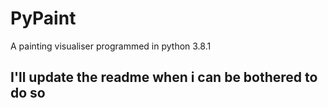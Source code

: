 # PyPaint
A painting visualiser programmed in python 3.8.1

## I'll update the readme when i can be bothered to do so
